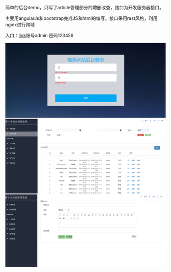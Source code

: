 <p>简单的后台demo，只写了article管理部分的增删改查，接口为开发服务器接口。</p>
<p>主要用angularJs和bootstrap完成JS和html的编写，接口采用rest风格，利用nginx进行跨域</p>
<p>入口：<a href='http://118.31.21.185/JStasklist/js-task7/index.html'>link</a>账号admin 密码123456</p>
<img src='首页.png'>
<img src='后台首页.png'>
<img src='后台新增.png'>
